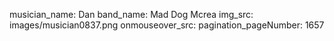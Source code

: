 musician_name: Dan
band_name: Mad Dog Mcrea
img_src: images/musician0837.png
onmouseover_src: 
pagination_pageNumber: 1657